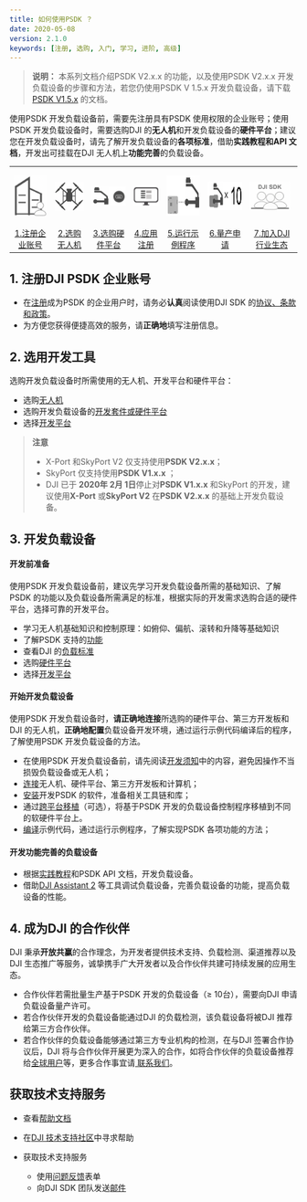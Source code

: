 ```yaml
---
title: 如何使用PSDK ？
date: 2020-05-08
version: 2.1.0
keywords: [注册, 选购, 入门, 学习, 进阶, 高级]
---
```

> **说明：** 本系列文档介绍PSDK V2.x.x 的功能，以及使用PSDK V2.x.x 开发负载设备的步骤和方法，若您仍使用PSDK V 1.5.x 开发负载设备，请下载[PSDK V1.5.x](https://terra-1-g.djicdn.com/71a7d383e71a4fb8887a310eb746b47f/psdk/payload-sdk-doc-1.0.zip) 的文档。

使用PSDK 开发负载设备前，需要先注册具有PSDK 使用权限的企业账号；使用PSDK 开发负载设备时，需要选购DJI 的**无人机**和开发负载设备的**硬件平台**；建议您在开发负载设备时，请先了解开发负载设备的**各项标准**，借助**实践教程和API 文档**，开发出可挂载在DJI 无人机上**功能完善**的负载设备。

<div>
<table>
<tbody>
  <tr>
   <td style="border-right: none;border-left: none;"><div><p><span>
      <img src="../../images/how-to-use/1.png" width="60" style="vertical-align:middle" alt/></span></p></div></td></td>
       <td style="border-right: none;border-left: none;"><div><p><span>
      <img src="../../images/how-to-use/2.png" width="70" style="vertical-align:middle" alt/></span></p></div></td></td>
        <td style="border-right: none;border-left: none;"><div><p><span>
      <img src="../../images/how-to-use/3.png" width="90" style="vertical-align:middle" alt/></span></p></div></td></td>
         <td style="border-right: none;border-left: none;"><div><p><span>
      <img src="../../images/how-to-use/4.png" width="70" style="vertical-align:middle" alt/></span></p></div></td></td>
         <td style="border-right: none;border-left: none;"><div><p><span>
      <img src="../../images/how-to-use/5.png" height="70" width="90" style="vertical-align:middle" alt/></span></p></div></td></td>
         <td style="border-right: none;border-left: none;"><div><p><span>
      <img src="../../images/how-to-use/7.png" height="50" width="100" style="vertical-align:middle" alt/></span></p></div></td></td>
         <td style="border-right: none;border-left: none;"><div><p><span>
      <img src="../../images/how-to-use/8.png" height="50" width="70" style="vertical-align:middle" alt/></span></p></div></td></td>
  </tr>
  <tr>
   <td style="text-align:center"><a href="https://developer.dji.com/payload-sdk/apply/" target="_blank">1.注册企业账号</a></td>
   <td style="text-align:center"><a href="https://www.dji.com/cn/products/compare-m200-series?site=brandsite&from=nav" target="_blank" >2.选购无人机</a></td>
   <td style="text-align:center"><a href="../payloadguide/hardware.html">3.选购硬件平台</a></td>
   <td style="text-align:center"><a href="https://developer.dji.com/user/apps/#allhtml">4.应用注册</a></td>
   <td style="text-align:center"><a href="../quickstart/run-the-sample.html">5.运行示例程序</a></td>
   <td style="text-align:center"><a href="mailto:dev@dji.com">6.量产申请</a></td>
   <td style="text-align:center"><a href="mailto:dev@dji.com">7.加入DJI 行业生态</a></td>
  </tr>
</tbody>
</table>
</div>

## 1. 注册DJI PSDK 企业账号

* 在<a href="https://developer.dji.com/payload-sdk/apply/" target="_blank">注册</a>成为PSDK 的企业用户时，请务必**认真**阅读使用DJI SDK 的<a href="https://developer.dji.com/cn/policies/privacy/">协议、条款和政策</a>。
* 为方便您获得便捷高效的服务，请**正确地**填写注册信息。

## 2. 选用开发工具
选购开发负载设备时所需使用的无人机、开发平台和硬件平台：

* 选购<a href="https://www.dji.com/cn/products/compare-m200-series?site=brandsite&from=nav" target="_blank" >无人机</a>
* 选购开发负载设备的[开发套件或硬件平台](../payloadguide/hardware.html)
* 选择[开发平台](../payloadguide/platform.html)

> **注意**
> * X-Port 和SkyPort V2 仅支持使用**PSDK V2.x.x**；
> * SkyPort 仅支持使用**PSDK V1.x.x** ；
> * DJI 已于 **2020年 2月 1日**停止对**PSDK V1.x.x** 和SkyPort 的开发，建议使用**X-Port** 或**SkyPort V2** 在**PSDK V2.x.x** 的基础上开发负载设备。

## 3. 开发负载设备

#### 开发前准备
使用PSDK 开发负载设备前，建议先学习开发负载设备所需的基础知识、了解PSDK 的功能以及负载设备所需满足的标准，根据实际的开发需求选购合适的硬件平台，选择可靠的开发平台。

* 学习无人机基础知识和控制原理：如俯仰、偏航、滚转和升降等基础知识  
* 了解PSDK 支持的[功能](./feature-list.html)   
* 查看DJI 的[负载标准](../payloadguide/payload-criterion.html)   
* 选购[硬件平台](../payloadguide/hardware.html)   
* 选择[开发平台](../payloadguide/platform.html)    

#### 开始开发负载设备
使用PSDK 开发负载设备时，**请正确地连接**所选购的硬件平台、第三方开发板和DJI 的无人机，**正确地配置**负载设备开发环境，通过运行示例代码编译后的程序，了解使用PSDK 开发负载设备的方法。

* 在使用PSDK 开发负载设备前，请先阅读[开发须知](../quickstart/attention.html)中的内容，避免因操作不当损毁负载设备或无人机；
* [连接](../quickstart/device-connection.html)无人机、硬件平台、第三方开发板和计算机；
* [安装](../quickstart/development-environment.html)开发PSDK 的软件，准备相关工具链和库；
* 通过[跨平台移植](../quickstart/porting.html)（可选），将基于PSDK 开发的负载设备控制程序移植到不同的软硬件平台上。
* [编译](../quickstart/run-the-sample.html)示例代码，通过运行示例程序，了解实现PSDK 各项功能的方法；


#### 开发功能完善的负载设备
* 根据[实践教程](../quickstart/integratePSDK.html)和PSDK API 文档，开发负载设备。
* 借助[DJI Assistant 2](https://www.dji.com/cn/downloads) 等工具调试负载设备，完善负载设备的功能，提高负载设备的性能。

## 4. 成为DJI 的合作伙伴
DJI 秉承**开放共赢**的合作理念，为开发者提供技术支持、负载检测、渠道推荐以及DJI 生态推广等服务，诚挚携手广大开发者以及合作伙伴共建可持续发展的应用生态。

* 合作伙伴若需批量生产基于PSDK 开发的负载设备（≥ 10台），需要向DJI 申请负载设备量产许可。
* 若合作伙伴开发的负载设备能通过DJI 的负载检测，该负载设备将被DJI 推荐给第三方合作伙伴。
* 若合作伙伴的负载设备能够通过第三方专业机构的检测，在与DJI 签署合作协议后，DJI 将与合作伙伴开展更为深入的合作，如将合作伙伴的负载设备推荐给<a href="https://www.dji.com/cn/products/enterprise#partner-payloads">全球用户</a>等，更多合作事宜请<a href="mailto:dev@dji.com"> 联系我们</a>。

## 获取技术支持服务

* 查看<a href="../FAQ/index.html">帮助文档</a>

* 在<a href="https://bbs.dji.com/forum-79-1.html?from=developer">DJI 技术支持社区</a>中寻求帮助  

* 获取技术支持服务  
    * 使用<a href="https://formcrafts.com/a/dji-developer-feedback-cn">问题反馈</a>表单  
    * 向DJI SDK 团队发送<a href="mailto:dev@dji.com">邮件</a>

